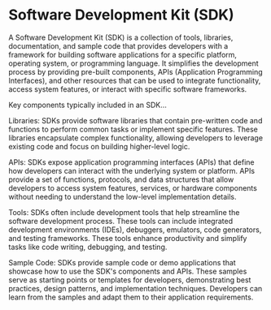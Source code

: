 # Software Development Kit (SDK)

A Software Development Kit (SDK) is a collection of tools, libraries, documentation, and sample code that provides developers with a framework for building software applications for a specific platform, operating system, or programming language. It simplifies the development process by providing pre-built components, APIs (Application Programming Interfaces), and other resources that can be used to integrate functionality, access system features, or interact with specific software frameworks.

Key components typically included in an SDK…

Libraries: SDKs provide software libraries that contain pre-written code and functions to perform common tasks or implement specific features. These libraries encapsulate complex functionality, allowing developers to leverage existing code and focus on building higher-level logic.

APIs: SDKs expose application programming interfaces (APIs) that define how developers can interact with the underlying system or platform. APIs provide a set of functions, protocols, and data structures that allow developers to access system features, services, or hardware components without needing to understand the low-level implementation details.

Tools: SDKs often include development tools that help streamline the software development process. These tools can include integrated development environments (IDEs), debuggers, emulators, code generators, and testing frameworks. These tools enhance productivity and simplify tasks like code writing, debugging, and testing.

Sample Code: SDKs provide sample code or demo applications that showcase how to use the SDK's components and APIs. These samples serve as starting points or templates for developers, demonstrating best practices, design patterns, and implementation techniques. Developers can learn from the samples and adapt them to their application requirements.
